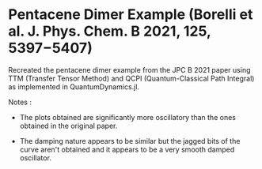 # Pentacene Dimer Example (Borelli et al. J. Phys. Chem. B 2021, 125, 5397−5407)

Recreated the pentacene dimer example from the JPC B 2021 paper using TTM (Transfer Tensor Method) and QCPI (Quantum-Classical Path Integral) as implemented in QuantumDynamics.jl.


Notes :

* The plots obtained are significantly more oscillatory than the ones obtained in the original paper. 

* The damping nature appears to be similar but the jagged bits of the curve aren't obtained and it appears to be a very smooth damped oscillator. 


